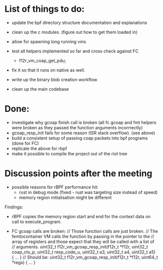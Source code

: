 
# List of things to do:

- update the bpf directory structure documentation and explanations
- clean up the c modules. (figure out how to get them loaded in)

- allow for spawning long running vms

- test all helpers implemented so far and cross check against FC
    - f12r_vm_coap_get_pdu;


- fix it so that it runs on native as well.
- write up the binary blob creation workflow

- clean up the main codebase



# Done:
- investigate why gcoap finish call is broken (all fc gcoap and fmt helpers were
  broken as they passed the function arguments incorrrectly)
- gcoap_resp_init fails for some reason (ISR stack overflow). (see above)
- build a consistent setup of passing coap packets into bpf programs (done for FC)
- replicate the above for rbpf
- make it possible to compile the project out of the riot tree


# Discussion points after the meeting

- possible reasons for rBPF performance hit:
  - rust in debug mode (fixed - rust was targeting size instead of speed)
  - memory region initialisation might be different

Findings:
- rBPF copies the memory region start and end for the context data on call to
  execute_program.

- FC gcoap calls are broken:
// Those function calls are just broken.
// The femtocontainer VM calls the function by passing in the pointer to the
// array of registers and those expect that they will be called with a list of
// arguments.
uint32_t f12r_vm_gcoap_resp_init(f12r_t *f12r, uint32_t coap_ctx_p, uint32_t resp_code_u, uint32_t a3, uint32_t a4, uint32_t a5)
{ ... }
// Should be:
uint32_t f12r_vm_gcoap_resp_init(f12r_t *f12r, uint64_t *regs)
{ ... }


